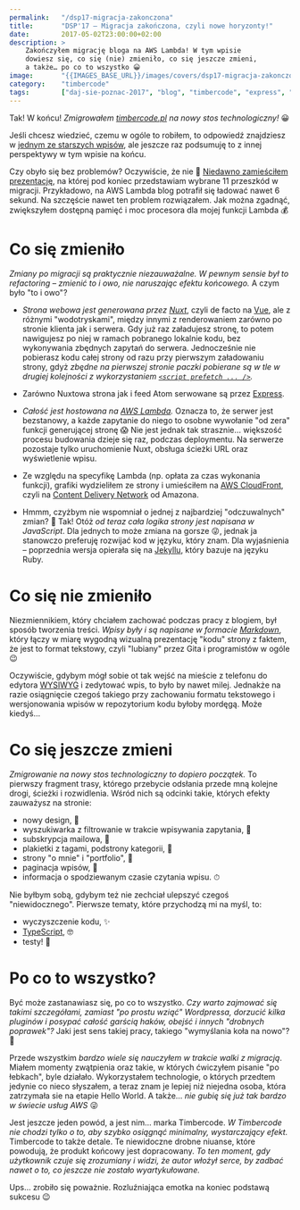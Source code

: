 ```yaml
---
permalink:   "/dsp17-migracja-zakonczona"
title:       "DSP'17 — Migracja zakończona, czyli nowe horyzonty!"
date:        2017-05-02T23:00:00+02:00
description: >
    Zakończyłem migrację bloga na AWS Lambda! W tym wpisie
    dowiesz się, co się (nie) zmieniło, co się jeszcze zmieni,
    a także… po co to wszystko 😀
image:       "{{IMAGES_BASE_URL}}/images/covers/dsp17-migracja-zakonczona.png"
category:    "timbercode"
tags:        ["daj-sie-poznac-2017", "blog", "timbercode", "express", "nuxt", "aws", "lambda"]
---
```


Tak! W końcu! *Zmigrowałem [timbercode.pl]( https://timbercode.pl )
na nowy stos technologiczny!* 😀

Jeśli chcesz wiedzieć, czemu w ogóle to robiłem, to odpowiedź znajdziesz w
[jednym ze starszych wpisów]( /blog/2017/03/28/dsp17-jeden-feature-ktory-zmienia-stos-technologiczny/ ),
ale jeszcze raz podsumuję to z innej perspektywy w tym wpisie na końcu.

Czy obyło się bez problemów? Oczywiście, że nie 🙂
[Niedawno zamieściłem prezentację]( /blog/2017/04/24/dsp17-prezentacja-o-migracji-bloga/ ),
na której pod koniec przedstawiam wybrane 11 przeszkód w migracji.
Przykładowo, na AWS Lambda blog potrafił się ładować nawet 6 sekund.
Na szczęście nawet ten problem rozwiązałem. Jak można zgadnąć, 
zwiększyłem dostępną pamięć i moc procesora dla mojej funkcji Lambda 💰

# Co się zmieniło

*Zmiany po migracji są praktycznie niezauważalne. W pewnym sensie był to refactoring –
zmienić to i owo, nie naruszając efektu końcowego.* A czym było "to i owo"?

* *Strona webowa jest generowana przez [Nuxt]( https://nuxtjs.org/ )*,
  czyli de facto na [Vue]( https://vuejs.org/ ), ale z różnymi "wodotryskami",
  między innymi z renderowaniem zarówno po stronie klienta jak i serwera.
  Gdy już raz załadujesz stronę, to potem nawigujesz po niej w ramach
  pobranego lokalnie kodu, bez wykonywania zbędnych zapytań do serwera.
  Jednocześnie nie pobierasz kodu całej strony od razu przy pierwszym załadowaniu
  strony, gdyż *zbędne na pierwszej stronie paczki pobierane są w tle
  w drugiej kolejności z wykorzystaniem
  [`<script prefetch ... />`]( https://developer.mozilla.org/en-US/docs/Web/HTTP/Link_prefetching_FAQ ).*
  
* Zarówno Nuxtowa strona jak i feed Atom serwowane są przez
  [Express]( https://expressjs.com/ ).
  
* *Całość jest hostowana na [AWS Lambda]( https://aws.amazon.com/lambda ).*
  Oznacza to, że serwer jest bezstanowy, a każde zapytanie do niego to
  osobne wywołanie "od zera" funkcji generującej stronę 😱
  Nie jest jednak tak strasznie… większość procesu budowania dzieje się raz,
  podczas deploymentu. Na serwerze pozostaje tylko uruchomienie Nuxt, obsługa
  ścieżki URL oraz wyświetlenie wpisu.
  
* Ze względu na specyfikę Lambda (np. opłata za czas wykonania funkcji),
  grafiki wydzieliłem ze strony i umieściłem na
  [AWS CloudFront]( https://aws.amazon.com/cloudfront ), czyli na
  [Content Delivery Network]( https://en.wikipedia.org/wiki/Content_delivery_network )
  od Amazona.
  
* Hmmm, czyżbym nie wspomniał o jednej z najbardziej "odczuwalnych" zmian? 🤔
  Tak! Otóż *od teraz cała logika strony jest napisana w JavaScript*.
  Dla jednych to może zmiana na gorsze 😜, jednak ja stanowczo preferuję
  rozwijać kod w języku, który znam. Dla wyjaśnienia – poprzednia wersja
  opierała się na [Jekyllu]( https://jekyllrb.com/ ), który bazuje
  na języku Ruby.
  
# Co się nie zmieniło

Niezmiennikiem, który chciałem zachować podczas pracy z blogiem, był sposób
tworzenia treści. *Wpisy były i są napisane w formacie
[Markdown]( https://en.wikipedia.org/wiki/Markdown )*, który łączy 
w miarę wygodną wizualną prezentację "kodu" strony z faktem, że jest
to format tekstowy, czyli "lubiany" przez Gita i programistów w ogóle 😉

Oczywiście, gdybym mógł sobie ot tak wejść na mieście z telefonu
do edytora [WYSIWYG]( https://en.wikipedia.org/wiki/WYSIWYG )
i zedytować wpis, to było by nawet milej. Jednakże na razie
osiągnięcie czegoś takiego przy zachowaniu formatu tekstowego
i wersjonowania wpisów w repozytorium kodu byłoby mordęgą.
Może kiedyś…
  
# Co się jeszcze zmieni

*Zmigrowanie na nowy stos technologiczny to dopiero początek.*
To pierwszy fragment trasy, którego przebycie odsłania przede mną
kolejne drogi, ścieżki i rozwidlenia. Wśród nich są odcinki takie,
których efekty zauważysz na stronie:
* nowy design, 🎨
* wyszukiwarka z filtrowanie w trakcie wpisywania zapytania, 🔎
* subskrypcja mailowa, 📩
* plakietki z tagami, podstrony kategorii, 🔀
* strony "o mnie" i "portfolio", 👱
* paginacja wpisów, 📖
* informacja o spodziewanym czasie czytania wpisu. ⏱

Nie byłbym sobą, gdybym też nie zechciał ulepszyć czegoś "niewidocznego".
Pierwsze tematy, które przychodzą mi na myśl, to:
* wyczyszczenie kodu, ✨
* [TypeScript]( https://www.typescriptlang.org/ ), 🤓
* testy! 🚀

# Po co to wszystko?

Być może zastanawiasz się, po co to wszystko. *Czy warto zajmować się takimi
szczegółami, zamiast "po prostu wziąć" Wordpressa, dorzucić kilka pluginów
i posypać całość garścią haków, obejść i innych "drobnych poprawek"?*
Jaki jest sens takiej pracy, takiego "wymyślania koła na nowo"? 🤔

Przede wszystkim *bardzo wiele się nauczyłem w trakcie walki z migracją*.
Miałem momenty zwątpienia oraz takie, w których ćwiczyłem
pisanie "po łebkach", byle działało. Wykorzystałem technologie, o których przedtem
jedynie co nieco słyszałem, a teraz znam je lepiej niż niejedna osoba, która
zatrzymała sie na etapie Hello World. A także… *nie gubię się już tak bardzo
w świecie usług AWS* 😜

Jest jeszcze jeden powód, a jest nim… marka Timbercode. *W Timbercode nie chodzi
tylko o to, aby szybko osiągnąć minimalny, wystarczający efekt.*
Timbercode to także detale. Te niewidoczne drobne niuanse, które powodują,
że produkt końcowy jest dopracowany. *To ten moment, gdy użytkownik
czuje się zrozumiany i widzi, że autor włożył serce, by zadbać nawet o to,
co jeszcze nie zostało wyartykułowane.*

Ups… zrobiło się poważnie. Rozluźniająca emotka na koniec podstawą sukcesu 😉

